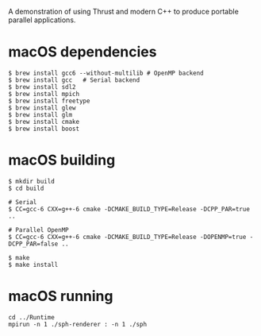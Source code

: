 A demonstration of using Thrust and modern C++ to produce portable parallel applications.

# macOS dependencies
```
$ brew install gcc6 --without-multilib # OpenMP backend
$ brew install gcc   # Serial backend
$ brew install sdl2
$ brew install mpich
$ brew install freetype
$ brew install glew
$ brew install glm
$ brew install cmake
$ brew install boost
```
# macOS building
```
$ mkdir build
$ cd build

# Serial
$ CC=gcc-6 CXX=g++-6 cmake -DCMAKE_BUILD_TYPE=Release -DCPP_PAR=true ..

# Parallel OpenMP
$ CC=gcc-6 CXX=g++-6 cmake -DCMAKE_BUILD_TYPE=Release -DOPENMP=true -DCPP_PAR=false ..

$ make
$ make install
```

# macOS running
```
cd ../Runtime
mpirun -n 1 ./sph-renderer : -n 1 ./sph
```
